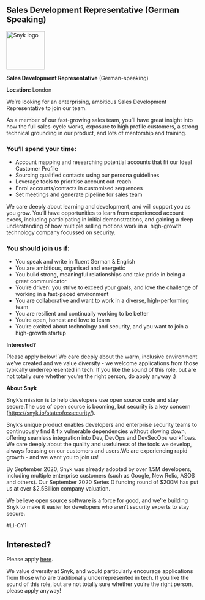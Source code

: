 Sales Development Representative (German Speaking)
---

<img src="https://res.cloudinary.com/snyk/image/upload/v1537345894/press-kit/brand/logo-black.png" width="100" alt="Snyk logo" />

<p><strong>Sales Development Representative</strong><span style="font-weight: 400;"> (German-speaking)&nbsp;</span></p>
<p><strong>Location:</strong><span style="font-weight: 400;"> London&nbsp;</span></p>
<p><span style="font-weight: 400;">We’re looking for an enterprising, ambitious Sales Development Representative to join our team.</span></p>
<p><span style="font-weight: 400;">As a member of our fast-growing sales team, you’ll have great insight into how the full sales-cycle works, exposure to high profile customers, a strong technical grounding in our product, and lots of mentorship and training.</span></p>
<h3><strong>You’ll spend your time:</strong></h3>
<ul>
<li style="font-weight: 400;"><span style="font-weight: 400;">Account mapping and researching potential accounts that fit our Ideal Customer Profile</span></li>
<li style="font-weight: 400;"><span style="font-weight: 400;">Sourcing qualified contacts using our persona guidelines</span></li>
<li style="font-weight: 400;"><span style="font-weight: 400;">Leverage tools to prioritise account out-reach</span></li>
<li style="font-weight: 400;"><span style="font-weight: 400;">Enrol accounts/contacts in customised sequences</span></li>
<li style="font-weight: 400;"><span style="font-weight: 400;">Set meetings and generate pipeline for sales team&nbsp;</span></li>
</ul>
<p><span style="font-weight: 400;">We care deeply about learning and development, and will support you as you grow. You’ll have opportunities to learn from experienced account execs, including participating in initial demonstrations, and gaining a deep understanding of how multiple selling motions work in a&nbsp; high-growth technology company focussed on security.</span></p>
<h3><strong>You should join us if:</strong></h3>
<ul>
<li style="font-weight: 400;"><span style="font-weight: 400;">You speak and write in fluent German &amp; English</span></li>
<li style="font-weight: 400;"><span style="font-weight: 400;">You are ambitious, organised and energetic</span></li>
<li style="font-weight: 400;"><span style="font-weight: 400;">You build strong, meaningful relationships and take pride in being a great communicator</span></li>
<li style="font-weight: 400;"><span style="font-weight: 400;">You’re driven: you strive to exceed your goals, and love the challenge of working in a fast-paced environment</span></li>
<li style="font-weight: 400;"><span style="font-weight: 400;">You are collaborative and want to work in a diverse, high-performing team</span></li>
<li style="font-weight: 400;"><span style="font-weight: 400;">You are resilient and continually working to be better</span></li>
<li style="font-weight: 400;"><span style="font-weight: 400;">You’re open, honest and love to learn</span></li>
<li style="font-weight: 400;"><span style="font-weight: 400;">You’re excited about technology and security, and you want to join a high-growth startup</span></li>
</ul>
<p><strong>Interested?</strong></p>
<p><span style="font-weight: 400;">Please apply below! We care deeply about the warm, inclusive environment we’ve created and we value diversity - we welcome applications from those typically underrepresented in tech. If you like the sound of this role, but are not totally sure whether you’re the right person, do apply anyway :)</span></p>
<p><strong>About Snyk</strong></p>
<p>Snyk’s mission is to help developers use open source code and stay secure.The use of open source is booming, but security is a key concern (<a class="c-link" href="https://snyk.io/stateofossecurity/" target="_blank" data-stringify-link="https://snyk.io/stateofossecurity/" data-sk="tooltip_parent">https://snyk.io/stateofossecurity/</a>).</p>
<p>Snyk’s unique product enables developers and enterprise security teams to continuously find &amp; fix vulnerable dependencies without slowing down, offering seamless integration into Dev, DevOps and DevSecOps workflows. We care deeply about the quality and usefulness of the tools we develop, always focusing on our customers and users.We are experiencing rapid growth - and we want you to join us!</p>
<p>By September 2020, Snyk was already adopted by over 1.5M developers, including multiple enterprise customers (such as Google, New Relic, ASOS and others). Our September 2020 Series D funding round of $200M has put us at over $2.5Billion company valuation.</p>
<p>We believe open source software is a force for good, and we’re building Snyk to make it easier for developers who aren’t security experts to stay secure.</p>
<p>#LI-CY1</p>

Interested?
---

Please apply [here](https://boards.greenhouse.io/snyk/jobs/4978886002#app).

We value diversity at Snyk, and would particularly encourage applications from those who are traditionally underrepresented in tech.
If you like the sound of this role, but are not totally sure whether you’re the right person, please apply anyway!
